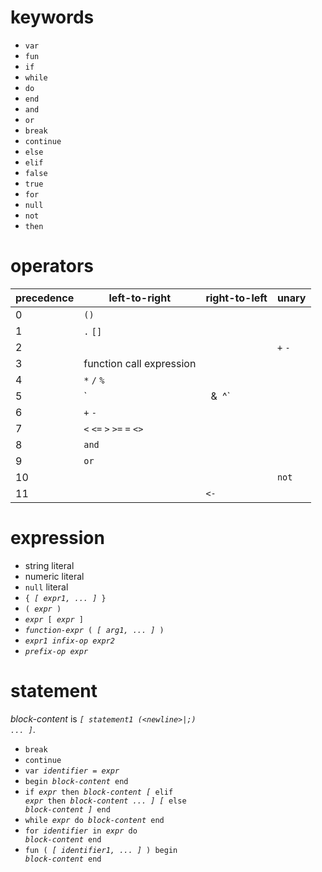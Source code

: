 # keywords

- `var`
- `fun`
- `if`
- `while`
- `do`
- `end`
- `and`
- `or`
- `break`
- `continue`
- `else`
- `elif`
- `false`
- `true`
- `for`
- `null`
- `not`
- `then`

# operators

precedence | left-to-right | right-to-left | unary
---|---|---|---
0  | `()`
1  | `.` `[]`
2  | | | `+` `-`
3  | function call expression
4  | `*` `/` `%`
5  | `|` `&` `^`
6  | `+` `-`
7  | `<` `<=` `>` `>=` `=` `<>`
8  | `and`
9  | `or`
10 | | | `not`
11 | | `<-`

# expression

- string literal
- numeric literal
- `null` literal
- <code>{ *[ expr1, ... ]* }</code>
- <code>( *expr* )</code>
- <code>*expr* [ *expr* ]</code>
- <code>*function-expr* ( *[ arg1, ... ]* )</code>
- <code>*expr1* *infix-op* *expr2*</code>
- <code>*prefix-op* *expr*</code>

# statement

*block-content* is <code>*[ statement1 (\<newline\>|;) ... ]*</code>.

- `break`
- `continue`
- <code>var *identifier* = *expr*</code>
- <code>begin *block-content* end</code>
- <code>if *expr* then *block-content* *[* elif *expr* then *block-content ... ]* *[* else *block-content ]* end</code>
- <code>while *expr* do *block-content* end</code>
- <code>for *identifier* in *expr* do *block-content* end</code>
- <code>fun ( *[ identifier1, ... ]* ) begin *block-content* end</code>
